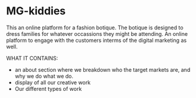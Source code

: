 # MG-kiddies

This an online platform for a fashion botique.
The botique is designed to dress families for whatever occassions they might be attending.
An online platform to engage with the customers interms of the digital marketing as well.

WHAT IT CONTAINS:
  - an about section where we breakdown who the target markets are, and why we do what we do.
  - display of all our creative work
  - Our different types of work
